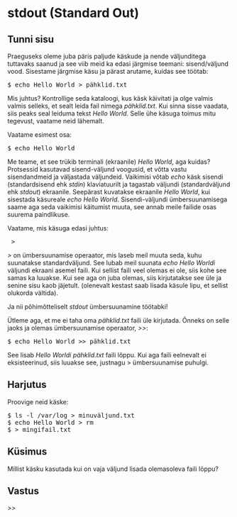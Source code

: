 # stdout (Standard Out)

## Tunni sisu

Praeguseks oleme juba päris paljude käskude ja nende väljunditega tuttavaks saanud ja see viib meid ka edasi järgmise teemani: sisend/väljund vood. Sisestame järgmise käsu ja pärast arutame, kuidas see töötab:

<pre>$ echo Hello World > pähklid.txt</pre>

Mis juhtus? Kontrollige seda kataloogi, kus käsk käivitati ja olge valmis valmis selleks, et sealt leida fail nimega *pähklid.txt*. Kui sinna sisse vaadata, siis peaks seal leiduma tekst *Hello World*. Selle ühe käsuga toimus mitu tegevust, vaatame neid lähemalt.

Vaatame esimest osa:

<pre>$ echo Hello World</pre>

Me teame, et see trükib terminali (ekraanile) *Hello World*, aga kuidas? Protsessid kasutavad sisend-väljund voogusid, et võtta vastu sisendandmeid ja väljastada väljundeid. Vaikimisi võtab *echo* käsk sisendi (standardsisend ehk *stdin*) klaviatuurilt ja tagastab väljundi (standardväljund ehk *stdout*) ekraanile. Seepärast kuvatakse ekraanile *Hello World*, kui sisestada käsureale *echo Hello World*. Sisendi-väljundi ümbersuunamisega saame aga seda vaikimisi käitumist muuta, see annab meile failide osas suurema paindlikuse.

Vaatame, mis käsuga edasi juhtus:

<pre> > </pre>

*>* on ümbersuunamise operaator, mis laseb meil muuta seda, kuhu suunatakse standardväljund. See lubab meil suunata *echo Hello Worldi* väljundi ekraani asemel faili. Kui sellist faili veel olemas ei ole, siis kohe see samas ka luuakse. Kui see aga on juba olemas, siis kirjutatakse see üle ja senine sisu kaob jäjetult. (olenevalt kestast saab lisada käsule lipu, et sellist olukorda vältida).

Ja nii põhimõtteliselt *stdout* ümbersuunamine töötabki!

Ütleme aga, et me ei taha oma *pähklid.txt* faili üle kirjutada. Õnneks on selle jaoks ja olemas ümbersuunamise operaator, *>>*:


<pre>$ echo Hello World >> pähklid.txt</pre>

See lisab *Hello Worldi pähklid.txt* faili lõppu. Kui aga faili eelnevalt ei eksisteerinud, siis luuakse see, justnagu > ümbersuunamise puhulgi.


## Harjutus

Proovige neid käske:

<pre>
$ ls -l /var/log > minuväljund.txt
$ echo Hello World > rm
$ > mingifail.txt 
</pre>

## Küsimus

Millist käsku kasutada kui on vaja väljund lisada olemasoleva faili lõppu?

## Vastus

*>>*
